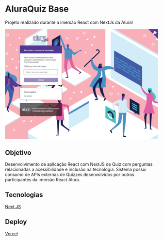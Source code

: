 # AluraQuiz Base

Projeto realizado durante a imersão React com NextJs da Alura!

![Capa do Projeto](/_docs/aluraquiz-base.png)

## Objetivo

Desenvolvimento de aplicação React com NextJS de Quiz com perguntas relacionadas a acessibilidade e inclusão na tecnologia. Sistema possui consumo de APIs externas de Quizzes desenvolvidos por outros participantes da imersão React Alura.

## Tecnologias

[Next.JS](https://nextjs.org/)

## Deploy

[Vercel](https://vercel.com/)

